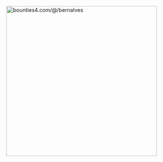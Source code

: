 <a href="https://app.bounties4.com/@/bernalves" target="_blank"><img title="bounties4.com/@/bernalves" alt="bounties4.com/@/bernalves" src="https://storage.googleapis.com/profile_avatar/production/105853488439756921149/1696692414358_badge.png" width="400" height="400" /></a>
